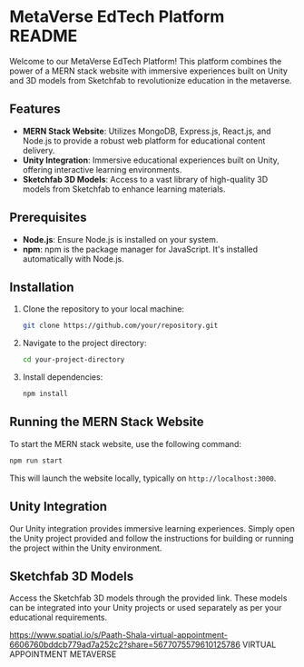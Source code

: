 # MetaVerse EdTech Platform README

Welcome to our MetaVerse EdTech Platform! This platform combines the power of a MERN stack website with immersive experiences built on Unity and 3D models from Sketchfab to revolutionize education in the metaverse.

## Features

- **MERN Stack Website**: Utilizes MongoDB, Express.js, React.js, and Node.js to provide a robust web platform for educational content delivery.
- **Unity Integration**: Immersive educational experiences built on Unity, offering interactive learning environments.
- **Sketchfab 3D Models**: Access to a vast library of high-quality 3D models from Sketchfab to enhance learning materials.

## Prerequisites

- **Node.js**: Ensure Node.js is installed on your system.
- **npm**: npm is the package manager for JavaScript. It's installed automatically with Node.js.

## Installation

1. Clone the repository to your local machine:

    ```bash
    git clone https://github.com/your/repository.git
    ```

2. Navigate to the project directory:

    ```bash
    cd your-project-directory
    ```

3. Install dependencies:

    ```bash
    npm install
    ```

## Running the MERN Stack Website

To start the MERN stack website, use the following command:

```bash
npm run start
```

This will launch the website locally, typically on `http://localhost:3000`.

## Unity Integration

Our Unity integration provides immersive learning experiences. Simply open the Unity project provided and follow the instructions for building or running the project within the Unity environment.

## Sketchfab 3D Models

Access the Sketchfab 3D models through the provided link. These models can be integrated into your Unity projects or used separately as per your educational requirements.

https://www.spatial.io/s/Paath-Shala-virtual-appointment-6606760bddcb779ad7a252c2?share=5677075579610125786
VIRTUAL APPOINTMENT METAVERSE 
